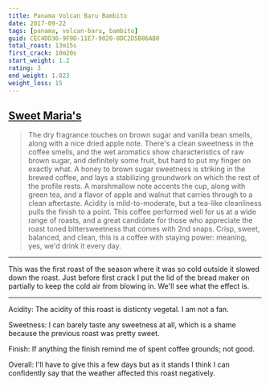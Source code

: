```yaml
---
title: Panama Volcan Baru Bambito
date: 2017-09-22
tags: [panama, volcan-baru, bambito]
guid: CEC4DD36-9F9D-11E7-9020-0DC2D5B86AB0
total_roast: 13m15s
first_crack: 10m20s
start_weight: 1.2
rating: 3
end_weight: 1.023
weight_loss: 15
---
```



## [Sweet Maria's][sm]

> The dry fragrance touches on brown sugar and vanilla bean smells, along with a
> nice dried apple note. There's a clean sweetness in the coffee smells, and the
> wet aromatics show characteristics of raw brown sugar, and definitely some
> fruit, but hard to put my finger on exactly what. A honey to brown sugar
> sweetness is striking in the brewed coffee, and lays a stabilizing groundwork
> on which the rest of the profile rests. A marshmallow note accents the cup,
> along with green tea, and a flavor of apple and walnut that carries through to
> a clean aftertaste. Acidity is mild-to-moderate, but a tea-like cleanliness
> pulls the finish to a point. This coffee performed well for us at a wide range
> of roasts, and a great candidate for those who appreciate the roast toned
> bittersweetness that comes with 2nd snaps. Crisp, sweet, balanced, and clean,
> this is a coffee with staying power: meaning, yes, we'd drink it every day.

---

This was the first roast of the season where it was so cold outside it slowed
down the roast.  Just before first crack I put the lid of the bread maker on
partially to keep the cold air from blowing in.  We'll see what the effect is.

---

Acidity: The acidity of this roast is disticnty vegetal.  I am not a fan.

Sweetness:  I can barely taste any sweetness at all, which is a shame because
the previous roast was pretty sweet.

Finish:  If anything the finish remind me of spent coffee grounds; not good.

Overall: I'll have to give this a few days but as it stands I think I can
confidently say that the weather affected this roast negatively.

[sm]: https://www.sweetmarias.com/product/panama-volcan-baru-bambito
